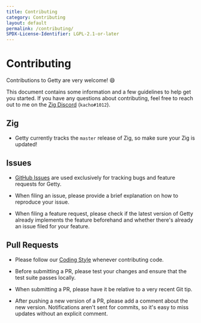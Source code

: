 ```yaml
---
title: Contributing
category: Contributing
layout: default
permalink: /contributing/
SPDX-License-Identifier: LGPL-2.1-or-later
---
```


# Contributing

Contributions to Getty are very welcome! 😄

This document contains some information and a few guidelines to help get you started. If you have any questions about contributing, feel free to reach out to me on the [Zig Discord](https://discord.gg/gxsFFjE) (`kacho#1012`).

## Zig

- Getty currently tracks the `master` release of Zig, so make sure your Zig is updated!

## Issues

- [GitHub Issues](https://github.com/getty-zig/getty/issues) are used exclusively for tracking bugs and feature requests for Getty.

- When filing an issue, please provide a brief explanation on how to reproduce your issue.

- When filing a feature request, please check if the latest version of Getty already implements the feature beforehand and whether there's already an issue filed for your feature.

## Pull Requests


- Please follow our [Coding Style](/coding-style) whenever contributing code.

- Before submitting a PR, please test your changes and ensure that the test suite passes locally.

- When submitting a PR, please have it be relative to a very recent Git tip.

- After pushing a new version of a PR, please add a comment about the new
  version. Notifications aren't sent for commits, so it's easy to miss updates
  without an explicit comment.
